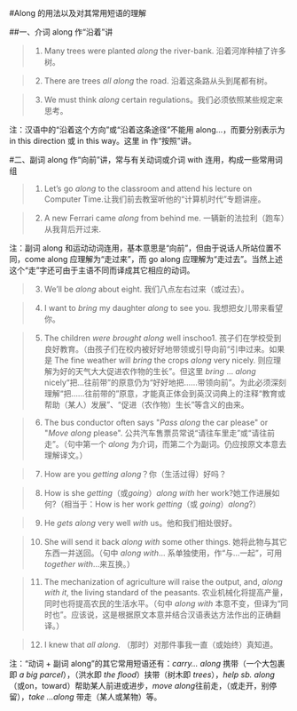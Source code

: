 #Along 的用法以及对其常用短语的理解

##一、介词 along 作“沿着”讲

> 1. Many trees were planted *along* the river-bank. 沿着河岸种植了许多树。

> 2. There are trees *all* *along* the road. 沿着这条路从头到尾都有树。

> 3. We must think *along* certain regulations。我们必须依照某些规定来思考。

注：汉语中的“沿着这个方向”或“沿着这条途径”不能用 along…，而要分别表示为 in this direction 或 in this way。这里 in 作“按照”讲。

#二、副词 along 作“向前”讲，常与有关动词或介词 with 连用，构成一些常用词组

> 1. Let’s go *along* to the classroom and attend his lecture on Computer Time.让我们前去教室听他的“计算机时代”专题讲座。

> 2. A new Ferrari came *along* from behind me. 一辆新的法拉利（跑车）从我背后开过来. 

注：副词 along 和运动动词连用，基本意思是“向前”，但由于说话人所站位置不同，come along 应理解为“走过来”，而 go along 应理解为“走过去”。当然上述这个“走”字还可由于主语不同而译成其它相应的动词。

> 3. We’ll be *along* about eight. 我们八点左右过来（或过去）。

> 4. I want to *bring* my daughter *along* to see you. 我想把女儿带来看望你。

> 5. The children *were* *brought* *along* well inschoo1. 孩子们在学校受到良好教育。（由孩子们在校内被好好地带领或引导向前“引申过来。如果是 The fine weather will *bring* the crops *along* very nicely. 则应理解为好的天气大大促进农作物的生长”。但这里 *bring* … *along* nicely“把…往前带”的原意仍为“好好地把……带领向前”。为此必须深刻理解“把……往前带的”原意，才能真正体会到英汉词典上的注释“教育或帮助（某人）发展”、“促进（农作物）生长”等含义的由来。

> 6. The bus conductor often says "*Pass along* the car please" or "*Move along* please". 公共汽车售票员常说“请往车里走”或“请往前走”。（句中第一个 *along* 为介词，而第二个为副词。仍应按原文本意去理解译文。）

> 7. How are you *getting along*？你（生活过得）好吗？

> 8. How is she *getting*（或*going*）*along with* her work?她工作进展如何?（相当于：How is her work *getting*（或 *going*）*along*?）

> 9. He *gets* *along* very well *with* us。他和我们相处很好。

> 10. She will send it back *along with* some other things. 她将此物与其它东西一并送回。（句中 *along with*… 系单独使用，作“与…一起”，可用 *together with*…来互换。）

> 11. The mechanization of agriculture will raise the output, and, *along with* *it*, the living standard of the peasants. 农业机械化将提高产量，同时也将提高农民的生活水平。（句中 *along with* 本意不变，但译为“同时也”。应该说，这是根据原文本意并结合汉语表达方法作出的正确翻译。）

> 12. I knew that *all along*. （那时）对那件事我一直（或始终）真知道。

注：“动词 + 副词 along”的其它常用短语还有：*carry… along* 携带（一个大包裹即 *a big parcel*），（洪水即 *the flood*）挟带（树木即 *trees*），*help sb. along*（或on，toward）帮助某人前进或进步，*move along*往前走，（或走开，别停留），*take …along* 带走（某人或某物）等。
